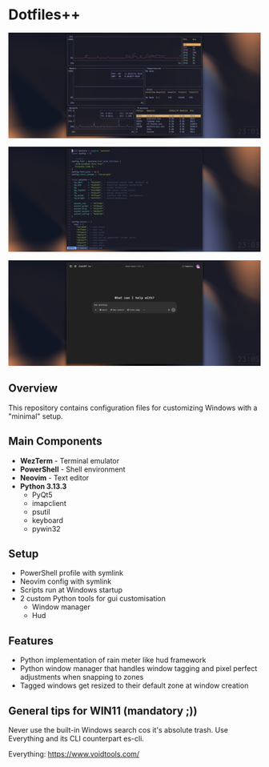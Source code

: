 # Dotfiles++

![Desktop Screenshot](image1.png)

![Desktop Screenshot](image2.png)

![Desktop Screenshot](image3.png)

## Overview
This repository contains configuration files for customizing Windows with a "minimal" setup.

## Main Components
- **WezTerm** - Terminal emulator
- **PowerShell** - Shell environment
- **Neovim** - Text editor
- **Python 3.13.3**
  - PyQt5
  - imapclient
  - psutil
  - keyboard
  - pywin32

## Setup
- PowerShell profile with symlink
- Neovim config with symlink
- Scripts run at Windows startup
- 2 custom Python tools for gui customisation
  - Window manager
  - Hud

## Features
- Python implementation of rain meter like hud framework
- Python window manager that handles window tagging and pixel perfect adjustments when snapping to zones
- Tagged windows get resized to their default zone at window creation

## General tips for WIN11 (mandatory ;))

Never use the built-in Windows search cos it's absolute trash. Use Everything and its CLI counterpart es-cli.

Everything: https://www.voidtools.com/
